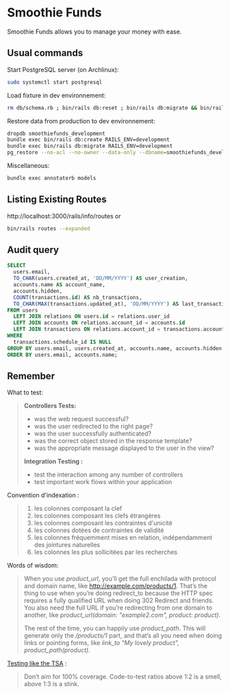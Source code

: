 # Smoothie Funds
Smoothie Funds allows you to manage your money with ease.


## Usual commands
Start PostgreSQL server (on Archlinux):
```sh
sudo systemctl start postgresql
```

Load fixture in dev environnement:
```sh
rm db/schema.rb ; bin/rails db:reset ; bin/rails db:migrate && bin/rails db:fixtures:load FIXTURES=users,accounts,categories,transactions,schedules,pending_users
```

Restore data from production to dev environnement:
```sh
dropdb smoothiefunds_development
bundle exec bin/rails db:create RAILS_ENV=development
bundle exec bin/rails db:migrate RAILS_ENV=development
pg_restore --no-acl --no-owner --data-only --dbname=smoothiefunds_development db.dump
```

Miscellaneous:
```sh
bundle exec annotaterb models
```


## Listing Existing Routes
http://localhost:3000/rails/info/routes
or
```sh
bin/rails routes --expanded
```


## Audit query
```sql
SELECT
  users.email,
  TO_CHAR(users.created_at, 'DD/MM/YYYY') AS user_creation,
  accounts.name AS account_name,
  accounts.hidden,
  COUNT(transactions.id) AS nb_transactions,
  TO_CHAR(MAX(transactions.updated_at), 'DD/MM/YYYY') AS last_transaction
FROM users
  LEFT JOIN relations ON users.id = relations.user_id
  LEFT JOIN accounts ON relations.account_id = accounts.id
  LEFT JOIN transactions ON relations.account_id = transactions.account_id
WHERE
  transactions.schedule_id IS NULL
GROUP BY users.email, users.created_at, accounts.name, accounts.hidden
ORDER BY users.email, accounts.name;
```

## Remember
What to test:
> **Controllers Tests:**
> - was the web request successful?
> - was the user redirected to the right page?
> - was the user successfully authenticated?
> - was the correct object stored in the response template?
> - was the appropriate message displayed to the user in the view?
>
> **Integration Testing :**
> - test the interaction among any number of controllers
> - test important work flows within your application

Convention d'indexation :
> 1. les colonnes composant la clef
> 2. les colonnes composant les clefs étrangères
> 3. les colonnes composant les contraintes d'unicité
> 4. les colonnes dotées de contraintes de validité
> 5. les colonnes fréquemment mises en relation, indépendamment des jointures naturelles
> 6. les colonnes les plus sollicitées par les recherches

Words of wisdom:
> When you use *product_url*, you’ll get the full enchilada with protocol and
> domain name, like http://example.com/products/1. That’s the thing to use when
> you’re doing redirect_to because the HTTP spec requires a fully qualified URL
> when doing 302 Redirect and friends. You also need the full URL if you’re
> redirecting from one domain to another, like
> *product_url(domain: "example2.com", product: product)*.
>
> The rest of the time, you can happily use *product_path*. This will generate
> only the */products/1* part, and that’s all you need when doing links or
> pointing forms, like *link_to "My lovely product", product_path(product)*.

[Testing like the TSA](https://signalvnoise.com/posts/3159-testing-like-the-tsa) :
> Don’t aim for 100% coverage.
> Code-to-test ratios above 1:2 is a smell, above 1:3 is a stink.

